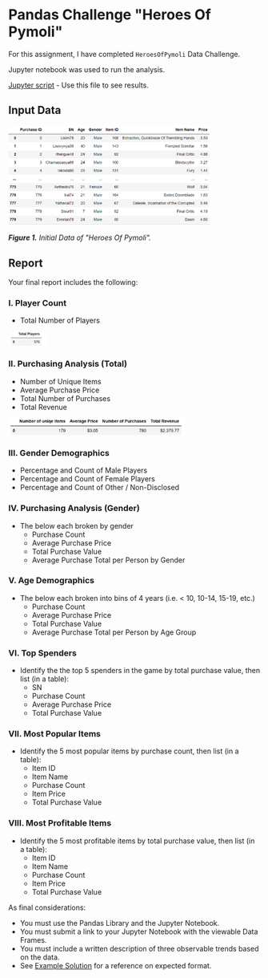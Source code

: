 # **Pandas Challenge "Heroes Of Pymoli"**

For this assignment, I have completed `HeroesOfPymoli` Data Challenge.

Jupyter notebook was used to run the analysis. 

[Jupyter script](HeroesOfPymoli_NVK.ipynb) - Use this file to see results.

## **Input Data**

<p align="left">
  <img width="80%" src="Images/raw_dataset.png">
</p>
<p align="leftr">
 <em><b>Figure 1.</b> Initial Data of "Heroes Of Pymoli".</em>
</p> 


## **Report**

Your final report includes the following:

### I. Player Count

* Total Number of Players

<p align="left">
  <img width="15%" src="Images/total_number_players.png">
</p>

### II. Purchasing Analysis (Total)

* Number of Unique Items
* Average Purchase Price
* Total Number of Purchases
* Total Revenue

<p align="left">
  <img width="70%" src="Images/Purchasing_Analysis.png">
</p>

### III. Gender Demographics

* Percentage and Count of Male Players
* Percentage and Count of Female Players
* Percentage and Count of Other / Non-Disclosed

### IV. Purchasing Analysis (Gender)

* The below each broken by gender
  * Purchase Count
  * Average Purchase Price
  * Total Purchase Value
  * Average Purchase Total per Person by Gender

### V. Age Demographics

* The below each broken into bins of 4 years (i.e. < 10, 10-14, 15-19, etc.)
  * Purchase Count
  * Average Purchase Price
  * Total Purchase Value
  * Average Purchase Total per Person by Age Group

### VI. Top Spenders

* Identify the the top 5 spenders in the game by total purchase value, then list (in a table):
  * SN
  * Purchase Count
  * Average Purchase Price
  * Total Purchase Value

### VII. Most Popular Items

* Identify the 5 most popular items by purchase count, then list (in a table):
  * Item ID
  * Item Name
  * Purchase Count
  * Item Price
  * Total Purchase Value

### VIII. Most Profitable Items

* Identify the 5 most profitable items by total purchase value, then list (in a table):
  * Item ID
  * Item Name
  * Purchase Count
  * Item Price
  * Total Purchase Value

As final considerations:

* You must use the Pandas Library and the Jupyter Notebook.
* You must submit a link to your Jupyter Notebook with the viewable Data Frames.
* You must include a written description of three observable trends based on the data.
* See [Example Solution](HeroesOfPymoli/HeroesOfPymoli_starter.ipynb) for a reference on expected format.

